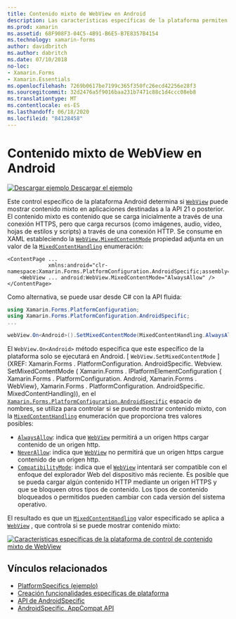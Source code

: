 ```yaml
---
title: Contenido mixto de WebView en Android
description: Las características específicas de la plataforma permiten consumir funcionalidad que solo está disponible en una plataforma específica, sin necesidad de implementar representadores o efectos personalizados. En este artículo se explica cómo usar el específico de la plataforma Android que muestra contenido mixto en una vista de WebView en aplicaciones que tienen como destino la API 21 o posterior.
ms.prod: xamarin
ms.assetid: 68F908F3-04C5-4B91-B6E5-B7E8357B4154
ms.technology: xamarin-forms
author: davidbritch
ms.author: dabritch
ms.date: 07/10/2018
no-loc:
- Xamarin.Forms
- Xamarin.Essentials
ms.openlocfilehash: 7269b0617be7199c365f350fc26ecd42256e28f3
ms.sourcegitcommit: 32d2476a5f9016baa231b7471c88c1d4ccc08eb8
ms.translationtype: MT
ms.contentlocale: es-ES
ms.lasthandoff: 06/18/2020
ms.locfileid: "84128458"
---
```

# <a name="webview-mixed-content-on-android"></a>Contenido mixto de WebView en Android

[![Descargar ejemplo](~/media/shared/download.png) Descargar el ejemplo](https://docs.microsoft.com/samples/xamarin/xamarin-forms-samples/userinterface-platformspecifics)

Este control específico de la plataforma Android determina si [`WebView`](xref:Xamarin.Forms.WebView) puede mostrar contenido mixto en aplicaciones destinadas a la API 21 o posterior. El contenido mixto es contenido que se carga inicialmente a través de una conexión HTTPS, pero que carga recursos (como imágenes, audio, vídeo, hojas de estilos y scripts) a través de una conexión HTTP. Se consume en XAML estableciendo la [`WebView.MixedContentMode`](xref:Xamarin.Forms.PlatformConfiguration.AndroidSpecific.WebView.MixedContentModeProperty) propiedad adjunta en un valor de la [`MixedContentHandling`](xref:Xamarin.Forms.PlatformConfiguration.AndroidSpecific.MixedContentHandling) enumeración:

```xaml
<ContentPage ...
             xmlns:android="clr-namespace:Xamarin.Forms.PlatformConfiguration.AndroidSpecific;assembly=Xamarin.Forms.Core">
    <WebView ... android:WebView.MixedContentMode="AlwaysAllow" />
</ContentPage>
```

Como alternativa, se puede usar desde C# con la API fluida:

```csharp
using Xamarin.Forms.PlatformConfiguration;
using Xamarin.Forms.PlatformConfiguration.AndroidSpecific;
...

webView.On<Android>().SetMixedContentMode(MixedContentHandling.AlwaysAllow);
```

El `WebView.On<Android>` método especifica que este específico de la plataforma solo se ejecutará en Android. [ `WebView.SetMixedContentMode` ] (XREF: Xamarin.Forms . PlatformConfiguration. AndroidSpecific. Webview. SetMixedContentMode ( Xamarin.Forms . IPlatformElementConfiguration { Xamarin.Forms . PlatformConfiguration. Android, Xamarin.Forms . WebView}, Xamarin.Forms . PlatformConfiguration. AndroidSpecific. MixedContentHandling)), en el [`Xamarin.Forms.PlatformConfiguration.AndroidSpecific`](xref:Xamarin.Forms.PlatformConfiguration.AndroidSpecific) espacio de nombres, se utiliza para controlar si se puede mostrar contenido mixto, con la [`MixedContentHandling`](xref:Xamarin.Forms.PlatformConfiguration.AndroidSpecific.MixedContentHandling) enumeración que proporciona tres valores posibles:

- [`AlwaysAllow`](xref:Xamarin.Forms.PlatformConfiguration.AndroidSpecific.MixedContentHandling.AlwaysAllow): indica que [`WebView`](xref:Xamarin.Forms.WebView) permitirá a un origen https cargar contenido de un origen http.
- [`NeverAllow`](xref:Xamarin.Forms.PlatformConfiguration.AndroidSpecific.MixedContentHandling.NeverAllow): indica que [`WebView`](xref:Xamarin.Forms.WebView) no permitirá que un origen https cargue contenido de un origen http.
- [`CompatibilityMode`](xref:Xamarin.Forms.PlatformConfiguration.AndroidSpecific.MixedContentHandling.CompatibilityMode): indica que el [`WebView`](xref:Xamarin.Forms.WebView) intentará ser compatible con el enfoque del explorador Web del dispositivo más reciente. Es posible que se pueda cargar algún contenido HTTP mediante un origen HTTPS y que se bloqueen otros tipos de contenido. Los tipos de contenido bloqueados o permitidos pueden cambiar con cada versión del sistema operativo.

El resultado es que un [`MixedContentHandling`](xref:Xamarin.Forms.PlatformConfiguration.AndroidSpecific.MixedContentHandling) valor especificado se aplica a [`WebView`](xref:Xamarin.Forms.WebView) , que controla si se puede mostrar contenido mixto:

[![Características específicas de la plataforma de control de contenido mixto de WebView](webview-mixed-content-images/webview-mixedcontent.png "Características específicas de la plataforma de control de contenido mixto de WebView")](webview-mixed-content-images/webview-mixedcontent-large.png#lightbox "Características específicas de la plataforma de control de contenido mixto de WebView")

## <a name="related-links"></a>Vínculos relacionados

- [PlatformSpecifics (ejemplo)](https://docs.microsoft.com/samples/xamarin/xamarin-forms-samples/userinterface-platformspecifics)
- [Creación funcionalidades específicas de plataforma](~/xamarin-forms/platform/platform-specifics/index.md#creating-platform-specifics)
- [API de AndroidSpecific](xref:Xamarin.Forms.PlatformConfiguration.AndroidSpecific)
- [AndroidSpecific. AppCompat API](xref:Xamarin.Forms.PlatformConfiguration.AndroidSpecific.AppCompat)
